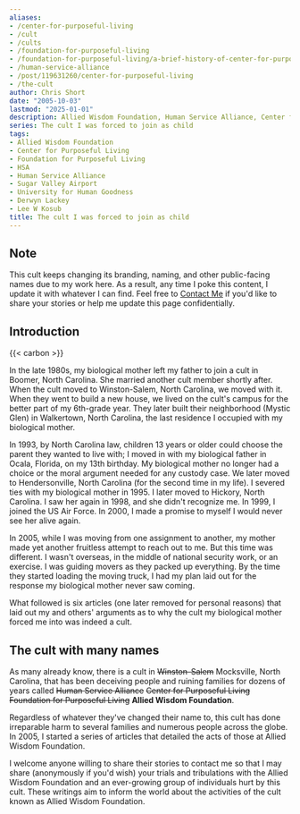 ```yaml
---
aliases:
- /center-for-purposeful-living
- /cult
- /cults
- /foundation-for-purposeful-living
- /foundation-for-purposeful-living/a-brief-history-of-center-for-purposeful-living-by-john-david-short
- /human-service-alliance
- /post/119631260/center-for-purposeful-living
- /the-cult
author: Chris Short
date: "2005-10-03"
lastmod: "2025-01-01"
description: Allied Wisdom Foundation, Human Service Alliance, Center for Purposeful Living, Foundation for Purposeful Living, or whatever they're calling themselves this year is undeniably a cult.
series: The cult I was forced to join as child
tags:
- Allied Wisdom Foundation
- Center for Purposeful Living
- Foundation for Purposeful Living
- HSA
- Human Service Alliance
- Sugar Valley Airport
- University for Human Goodness
- Derwyn Lackey
- Lee W Kosub
title: The cult I was forced to join as child
---
```


## Note

This cult keeps changing its branding, naming, and other public-facing names due to my work here. As a result, any time I poke this content, I update it with whatever I can find. Feel free to [Contact Me](/contact/) if you'd like to share your stories or help me update this page confidentially.

## Introduction

{{< carbon >}}

In the late 1980s, my biological mother left my father to join a cult in Boomer, North Carolina. She married another cult member shortly after. When the cult moved to Winston-Salem, North Carolina, we moved with it. When they went to build a new house, we lived on the cult's campus for the better part of my 6th-grade year. They later built their neighborhood (Mystic Glen) in Walkertown, North Carolina, the last residence I occupied with my biological mother.

In 1993, by North Carolina law, children 13 years or older could choose the parent they wanted to live with; I moved in with my biological father in Ocala, Florida, on my 13th birthday. My biological mother no longer had a choice or the moral argument needed for any custody case. We later moved to Hendersonville, North Carolina (for the second time in my life). I severed ties with my biological mother in 1995. I later moved to Hickory, North Carolina. I saw her again in 1998, and she didn't recognize me. In 1999, I joined the US Air Force. In 2000, I made a promise to myself I would never see her alive again.

In 2005, while I was moving from one assignment to another, my mother made yet another fruitless attempt to reach out to me. But this time was different. I wasn't overseas, in the middle of national security work, or an exercise. I was guiding movers as they packed up everything. By the time they started loading the moving truck, I had my plan laid out for the response my biological mother never saw coming.

What followed is six articles (one later removed for personal reasons) that laid out my and others' arguments as to why the cult my biological mother forced me into was indeed a cult.

## The cult with many names

As many already know, there is a cult in ~~Winston-Salem~~ Mocksville, North Carolina, that has been deceiving people and ruining families for dozens of years called ~~Human Service Alliance~~ ~~Center for Purposeful Living~~ ~~Foundation for Purposeful Living~~ **Allied Wisdom Foundation**.

Regardless of whatever they've changed their name to, this cult has done irreparable harm to several families and numerous people across the globe. In 2005, I started a series of articles that detailed the acts of those at Allied Wisdom Foundation.

I welcome anyone willing to share their stories to contact me so that I may share (anonymously if you'd wish) your trials and tribulations with the Allied Wisdom Foundation and an ever-growing group of individuals hurt by this cult. These writings aim to inform the world about the activities of the cult known as Allied Wisdom Foundation.
